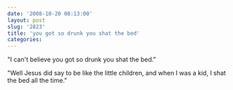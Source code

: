 ```yaml
---
date: '2008-10-20 08:13:00'
layout: post
slug: '2823'
title: 'you got so drunk you shat the bed'
categories:
---
```


"I can't believe you got so drunk you shat the bed."

"Well Jesus did say to be like the little children, and when I was a kid, I
shat the bed all the time."

